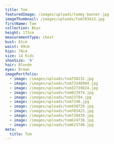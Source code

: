 ```yaml
---
title: Tom
featuredImage: /images/uploads/tommy-banner.jpg
imageThumbnail: /images/uploads/tom783423.jpg
firstName: Tom
collection: Boys
height: 173cm
measurementType: chest
bust: 81cm
waist: 69cm
hips: 78cm
size: 14 Kids
shoeSize: '9'
hair: Blonde
eyes: Brown
imagePortfolio:
  - image: /images/uploads/tom738232.jpg
  - image: /images/uploads/tom73248904.jpg
  - image: /images/uploads/tom32739824.jpg
  - image: /images/uploads/tom823974.jpg
  - image: /images/uploads/tom23784.jpg
  - image: /images/uploads/tom7248.jpg
  - image: /images/uploads/tom438729.jpg
  - image: /images/uploads/tom783423.jpg
  - image: /images/uploads/tom728439.jpg
  - image: /images/uploads/tom624738.jpg
  - image: /images/uploads/tom623748.jpg
meta:
  title: Tom
---
```


